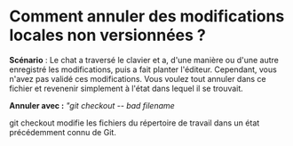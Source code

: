 # Comment annuler des modifications locales non versionnées ?

**Scénario** : Le chat a traversé le clavier et a, d'une manière ou d'une autre enregistré les modifications, puis a fait planter l'éditeur. Cependant, vous n'avez pas validé ces modifications. Vous voulez tout annuler dans ce fichier et revenenir simplement à l'état dans lequel il se trouvait.

**Annuler avec :**  *"git checkout -- bad filename*


git checkout modifie les fichiers du répertoire de travail dans un état précédemment connu de Git.